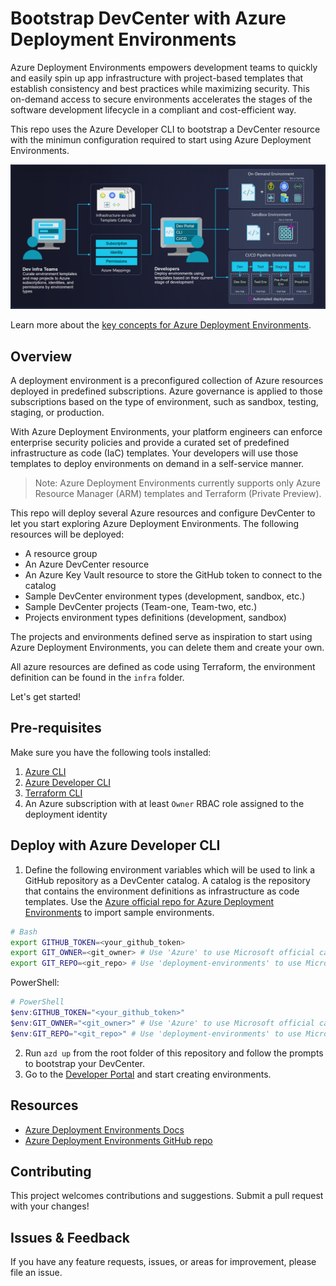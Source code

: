 # Bootstrap DevCenter with Azure Deployment Environments

Azure Deployment Environments empowers development teams to quickly and easily spin up app infrastructure with project-based templates that establish consistency and best practices while maximizing security. This on-demand access to secure environments accelerates the stages of the software development lifecycle in a compliant and cost-efficient way.

This repo uses the Azure Developer CLI to bootstrap a DevCenter resource with the minimun configuration required to start using Azure Deployment Environments.

![Diagram](./assets/azure-deployment-environments-diagram.png)

Learn more about the [key concepts for Azure Deployment Environments](https://learn.microsoft.com/en-us/azure/deployment-environments/overview-what-is-azure-deployment-environments).

## Overview

A deployment environment is a preconfigured collection of Azure resources deployed in predefined subscriptions. Azure governance is applied to those subscriptions based on the type of environment, such as sandbox, testing, staging, or production.

With Azure Deployment Environments, your platform engineers can enforce enterprise security policies and provide a curated set of predefined infrastructure as code (IaC) templates. Your developers will use those templates to deploy environments on demand in a self-service manner.

> Note: Azure Deployment Environments currently supports only Azure Resource Manager (ARM) templates and Terraform (Private Preview).

This repo will deploy several Azure resources and configure DevCenter to let you start exploring Azure Deployment Environments. The following resources will be deployed:

- A resource group
- An Azure DevCenter resource
- An Azure Key Vault resource to store the GitHub token to connect to the catalog
- Sample DevCenter environment types (development, sandbox, etc.)
- Sample DevCenter projects (Team-one, Team-two, etc.)
- Projects environment types definitions (development, sandbox)

The projects and environments defined serve as inspiration to start using Azure Deployment Environments, you can delete them and create your own.

All azure resources are defined as code using Terraform, the environment definition can be found in the `infra` folder.

Let's get started!

## Pre-requisites

Make sure you have the following tools installed:

1. [Azure CLI](https://docs.microsoft.com/en-us/cli/azure/install-azure-cli)
2. [Azure Developer CLI](https://learn.microsoft.com/en-us/azure/developer/azure-developer-cli/)
3. [Terraform CLI](https://learn.hashicorp.com/tutorials/terraform/install-cli)
4. An Azure subscription with at least `Owner` RBAC role assigned to the deployment identity

## Deploy with Azure Developer CLI

1. Define the following environment variables which will be used to link a GitHub repository as a DevCenter catalog. A catalog is the repository that contains the environment definitions as infrastructure as code templates. Use the [Azure official repo for Azure Deployment Environments](https://github.com/Azure/deployment-environments) to import sample environments.

```bash
# Bash
export GITHUB_TOKEN=<your_github_token>
export GIT_OWNER=<git_owner> # Use 'Azure' to use Microsoft official catalog
export GIT_REPO=<git_repo> # Use 'deployment-environments' to use Microsoft official catalog
```

PowerShell:
```PowerShell
# PowerShell
$env:GITHUB_TOKEN="<your_github_token>"
$env:GIT_OWNER="<git_owner>" # Use 'Azure' to use Microsoft official catalog
$env:GIT_REPO="<git_repo>" # Use 'deployment-environments' to use Microsoft official catalog
```

2. Run `azd up` from the root folder of this repository and follow the prompts to bootstrap your DevCenter.
3. Go to the [Developer Portal](https://devportal.microsoft.com) and start creating environments.

## Resources

- [Azure Deployment Environments Docs](https://learn.microsoft.com/en-us/azure/deployment-environments/overview-what-is-azure-deployment-environments)
- [Azure Deployment Environments GitHub repo](link_to_sample_templates_repository)

## Contributing

This project welcomes contributions and suggestions. Submit a pull request with your changes!

## Issues & Feedback

If you have any feature requests, issues, or areas for improvement, please file an issue.